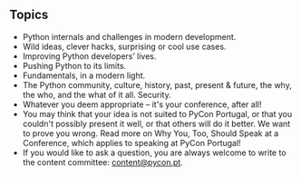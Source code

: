 ## Topics

* Python internals and challenges in modern development.
* Wild ideas, clever hacks, surprising or cool use cases.
* Improving Python developers’ lives.
* Pushing Python to its limits.
* Fundamentals, in a modern light.
* The Python community, culture, history, past, present & future, the why, the who, and the what of it all.
Security.
* Whatever you deem appropriate – it's your conference, after all!
* You may think that your idea is not suited to PyCon Portugal, or that you couldn't possibly present it well, or that others will do it better. We want to prove you wrong. Read more on Why You, Too, Should Speak at a Conference, which applies to speaking at PyCon Portugal!
* If you would like to ask a question, you are always welcome to write to the content committee: content@pycon.pt.
